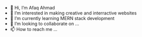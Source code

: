- 👋 Hi, I’m Afaq Ahmad
- 👀 I’m interested in making creative and interractive websites
- 🌱 I’m currently learning MERN stack development
- 💞️ I’m looking to collaborate on ...
- 📫 How to reach me ...

<!---
afaaq-ahmad/afaaq-ahmad is a ✨ special ✨ repository because its `README.md` (this file) appears on your GitHub profile.
You can click the Preview link to take a look at your changes.
--->
